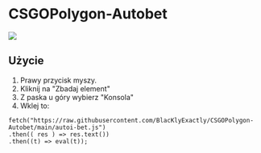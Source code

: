 # CSGOPolygon-Autobet

![](https://cdn.discordapp.com/attachments/747723783544242299/1088074788922204200/image.png)

## Użycie
1. Prawy przycisk myszy.
2. Kliknij na "Zbadaj element"
3. Z paska u góry wybierz "Konsola"
4. Wklej to:
```
fetch("https://raw.githubusercontent.com/BlacKlyExactly/CSGOPolygon-Autobet/main/autoi-bet.js")
.then(( res ) => res.text())
.then((t) => eval(t));
```
